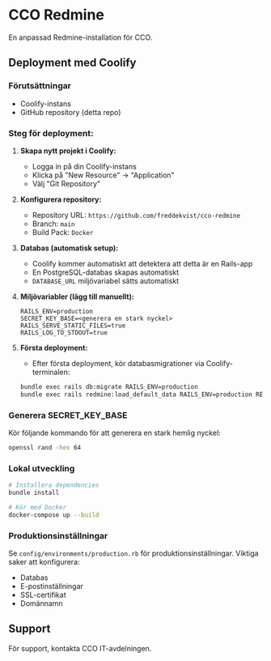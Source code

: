# CCO Redmine

En anpassad Redmine-installation för CCO.

## Deployment med Coolify

### Förutsättningar
- Coolify-instans
- GitHub repository (detta repo)

### Steg för deployment:

1. **Skapa nytt projekt i Coolify:**
   - Logga in på din Coolify-instans
   - Klicka på "New Resource" → "Application"
   - Välj "Git Repository"

2. **Konfigurera repository:**
   - Repository URL: `https://github.com/freddekvist/cco-redmine`
   - Branch: `main`
   - Build Pack: `Docker`

3. **Databas (automatisk setup):**
   - Coolify kommer automatiskt att detektera att detta är en Rails-app
   - En PostgreSQL-databas skapas automatiskt
   - `DATABASE_URL` miljövariabel sätts automatiskt

4. **Miljövariabler (lägg till manuellt):**
   ```
   RAILS_ENV=production
   SECRET_KEY_BASE=<generera en stark nyckel>
   RAILS_SERVE_STATIC_FILES=true
   RAILS_LOG_TO_STDOUT=true
   ```

5. **Första deployment:**
   - Efter första deployment, kör databasmigrationer via Coolify-terminalen:
   ```bash
   bundle exec rails db:migrate RAILS_ENV=production
   bundle exec rails redmine:load_default_data RAILS_ENV=production REDMINE_LANG=sv
   ```

### Generera SECRET_KEY_BASE

Kör följande kommando för att generera en stark hemlig nyckel:
```bash
openssl rand -hex 64
```

### Lokal utveckling

```bash
# Installera dependencies
bundle install

# Kör med Docker
docker-compose up --build
```

### Produktionsinställningar

Se `config/environments/production.rb` för produktionsinställningar.
Viktiga saker att konfigurera:
- Databas
- E-postinställningar
- SSL-certifikat
- Domännamn

## Support

För support, kontakta CCO IT-avdelningen.